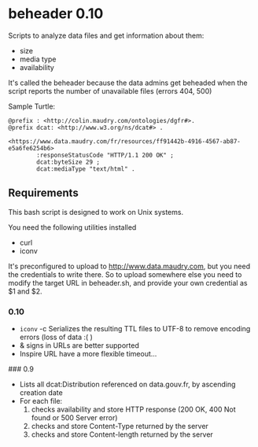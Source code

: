 # beheader 0.10
Scripts to analyze data files and get information about them:

* size
* media type
* availability

It's called the beheader because the data admins get beheaded when the script reports the number of unavailable files (errors 404, 500)

Sample Turtle:

```turtle
@prefix : <http://colin.maudry.com/ontologies/dgfr#>.
@prefix dcat: <http://www.w3.org/ns/dcat#> .

<https://www.data.maudry.com/fr/resources/ff91442b-4916-4567-ab87-e5a6fe6254b6>
        :responseStatusCode "HTTP/1.1 200 OK" ;
        dcat:byteSize 29 ;
        dcat:mediaType "text/html" .
```

## Requirements

This bash script is designed to work on Unix systems.

You need the following utilities installed

* curl
* iconv

It's preconfigured to upload to http://www.data.maudry.com, but you need the credentials to write there. So to upload somewhere else you need to modify the target URL in beheader.sh, and provide your own credential as $1 and $2.

### 0.10

* `iconv` -c Serializes the resulting TTL files to UTF-8 to remove encoding errors (loss of data :( )
* & signs in URLs are better supported
* Inspire URL have a more flexible timeout...


### 0.9

* Lists all dcat:Distribution referenced on data.gouv.fr, by ascending creation date
* For each file:
	1. checks availability and store HTTP response (200 OK, 400 Not found or 500 Server error)
	2. checks and store Content-Type returned by the server
	3. checks and store Content-length returned by the server





